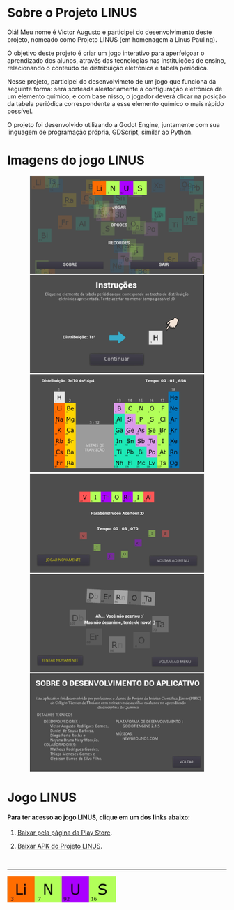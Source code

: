 # Sobre o Projeto LINUS

Olá! Meu nome é Victor Augusto e participei do desenvolvimento deste projeto, nomeado como Projeto LINUS (em homenagem a Linus Pauling).

O objetivo deste projeto é criar um jogo interativo para aperfeiçoar o aprendizado dos alunos, através das tecnologias nas instituições de ensino, relacionando o conteúdo de distribuição eletrônica e tabela periódica.

Nesse projeto, participei do desenvolvimeto de um jogo que funciona da seguinte forma: será sorteada aleatoriamente a configuração eletrônica de um elemento químico, e com base nisso, o jogador deverá clicar na posição da tabela periódica correspondente a esse elemento químico o mais rápido possível.

O projeto foi desenvolvido utilizando a Godot Engine, juntamente com sua linguagem de programação própria, GDScript, similar ao Python.
</br>

# Imagens do jogo LINUS

<div align="center">
<img src="https://github.com/VictorAugustoRodriguesGomes/Projeto_LINUS/blob/main/Imagem%20do%20projeto%20LINUS/img01.png" width="400"/>

<img src="https://github.com/VictorAugustoRodriguesGomes/Projeto_LINUS/blob/main/Imagem%20do%20projeto%20LINUS/img02.png" width="400"/>

<img src="https://github.com/VictorAugustoRodriguesGomes/Projeto_LINUS/blob/main/Imagem%20do%20projeto%20LINUS/img03.png" width="400"/>

<img src="https://github.com/VictorAugustoRodriguesGomes/Projeto_LINUS/blob/main/Imagem%20do%20projeto%20LINUS/img04.png" width="400"/>

<img src="https://github.com/VictorAugustoRodriguesGomes/Projeto_LINUS/blob/main/Imagem%20do%20projeto%20LINUS/img05.png" width="400"/>

<img src="https://github.com/VictorAugustoRodriguesGomes/Projeto_LINUS/blob/main/Imagem%20do%20projeto%20LINUS/img06.png" width="400"/>

</div>

# Jogo LINUS 
#### Para ter acesso ao jogo LINUS, clique em um dos links abaixo:
1. [Baixar pela página da Play Store](https://play.google.com/store/apps/details?id=br.ufpi.ctf.peia.linus&pli=1).

2. [Baixar APK do Projeto LINUS](https://github.com/VictorAugustoRodriguesGomes/Projeto_LINUS/tree/main/APK%20do%20projeto%20LINUS).

</br>

---------

<img src="https://github.com/VictorAugustoRodriguesGomes/Projeto_LINUS/blob/main/Imagem%20do%20projeto%20LINUS/img07.png" width="250"/>
